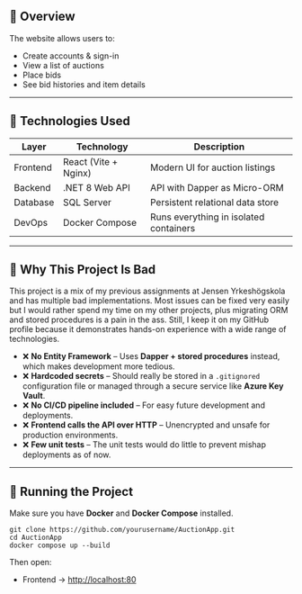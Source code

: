 <h2>🧠 Overview</h2>

<p>The website allows users to:</p>
<ul>
  <li>Create accounts & sign-in</li>
  <li>View a list of auctions</li>
  <li>Place bids</li>
  <li>See bid histories and item details</li>
</ul>

<hr>

<h2>🧰 Technologies Used</h2>

<table>
  <thead>
    <tr>
      <th>Layer</th>
      <th>Technology</th>
      <th>Description</th>
    </tr>
  </thead>
  <tbody>
    <tr>
      <td>Frontend</td>
      <td>React (Vite + Nginx)</td>
      <td>Modern UI for auction listings</td>
    </tr>
    <tr>
      <td>Backend</td>
      <td>.NET 8 Web API</td>
      <td>API with Dapper as Micro-ORM</td>
    </tr>
    <tr>
      <td>Database</td>
      <td>SQL Server</td>
      <td>Persistent relational data store</td>
    </tr>
    <tr>
      <td>DevOps</td>
      <td>Docker Compose</td>
      <td>Runs everything in isolated containers</td>
    </tr>
  </tbody>
</table>

<hr>

<h2>🧨 Why This Project Is Bad</h2>

<p>
This project is a mix of my previous assignments at Jensen Yrkeshögskola and has multiple bad implementations.
Most issues can be fixed very easily but I would rather spend my time on my other projects, plus migrating ORM and stored procedures is a pain in the ass.
Still, I keep it on my GitHub profile because it demonstrates hands-on experience with a wide range of technologies.
</p>

<ul>
  <li>❌ <strong>No Entity Framework</strong> – Uses <strong>Dapper + stored procedures</strong> instead, which makes development more tedious.</li>
  <li>❌ <strong>Hardcoded secrets</strong> – Should really be stored in a <code>.gitignored</code> configuration file or managed through a secure service like <strong>Azure Key Vault</strong>.</li>
  <li>❌ <strong>No CI/CD pipeline included</strong> – For easy future development and deployments.</li>
  <li>❌ <strong>Frontend calls the API over HTTP</strong> – Unencrypted and unsafe for production environments.</li>
  <li>❌ <strong>Few unit tests</strong> – The unit tests would do little to prevent mishap deployments as of now.</li>
</ul>

<hr>

<h2>🐳 Running the Project</h2>

<p>Make sure you have <strong>Docker</strong> and <strong>Docker Compose</strong> installed.</p>

<pre><code>git clone https://github.com/yourusername/AuctionApp.git
cd AuctionApp
docker compose up --build
</code></pre>

<p>Then open:</p>
<ul>
  <li>Frontend → <a href="http://localhost:80">http://localhost:80</a></li>
</ul>
